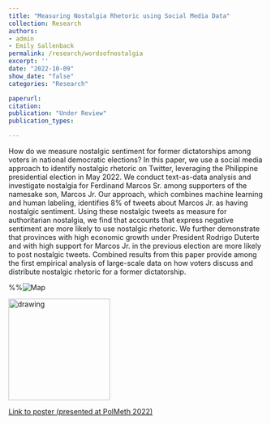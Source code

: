 ```yaml
---
title: "Measuring Nostalgia Rhetoric using Social Media Data"
collection: Research
authors: 
- admin
- Emily Sallenback
permalink: /research/wordsofnostalgia
excerpt: ''
date: "2022-10-09"
show_date: "false"
categories: "Research"

paperurl: 
citation:
publication: "Under Review"
publication_types: 

---
```


How do we measure nostalgic sentiment for former dictatorships among voters in national democratic elections? In this paper, we use a social media approach to identify nostalgic rhetoric on Twitter, leveraging the Philippine presidential election in May 2022. We conduct text-as-data analysis and investigate nostalgia for Ferdinand Marcos Sr. among supporters of the namesake son, Marcos Jr. Our approach, which combines machine learning and human labeling, identifies 8\% of tweets about Marcos Jr. as having nostalgic sentiment. Using these nostalgic tweets as measure for authoritarian nostalgia, we find that accounts that express negative sentiment are more likely to use nostalgic rhetoric. We further demonstrate that provinces with high economic growth under President Rodrigo Duterte and with high support for Marcos Jr. in the previous election are more likely to post nostalgic tweets. Combined results from this paper provide among the first empirical analysis of large-scale data on how voters discuss and distribute nostalgic rhetoric for a former dictatorship. 

%%![Map](/dataviz/nost_ph_map_pc.png)

<img src="/dataviz/nost_ph_map_pc.png" alt="drawing" width="200"/>

[Link to poster (presented at PolMeth 2022)](http://www.sanghoonkim.org/files/polmeth_poster.pdf)
